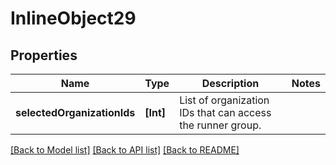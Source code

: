 # InlineObject29

## Properties
Name | Type | Description | Notes
------------ | ------------- | ------------- | -------------
**selectedOrganizationIds** | **[Int]** | List of organization IDs that can access the runner group. | 

[[Back to Model list]](../README.md#documentation-for-models) [[Back to API list]](../README.md#documentation-for-api-endpoints) [[Back to README]](../README.md)



